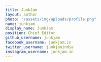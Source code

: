 ```yaml
---
title: JunkJam
layout: author
photo: "/assets/img/uploads/profile.png"
name: junkjam
display_name: JunkJam
position: Chief Editor
github_username: junkjam
facebook_username: junkjam.in
twitter_username: junkjamindia
instagram_username: junkjam.in
---
```


